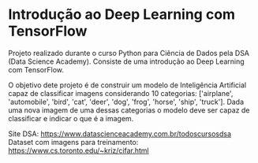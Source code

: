 # Introdução ao Deep Learning com TensorFlow

Projeto realizado durante o curso Python para Ciência de Dados pela DSA (Data Science Academy). Consiste de uma introdução ao Deep Learning com TensorFlow. 

O objetivo dete projeto é de construir um modelo de Inteligência Artificial capaz de classificar imagens considerando 10 categorias: ['airplane', 'automobile', 'bird', 'cat', 'deer', 'dog', 'frog', 'horse', 'ship', 'truck']. Dada uma nova imagem de uma dessas categorias o modelo deve ser capaz de classificar e indicar o que é a imagem.



Site DSA: https://www.datascienceacademy.com.br/todoscursosdsa
Dataset com imagens para treinamento: https://www.cs.toronto.edu/~kriz/cifar.html 
